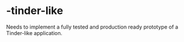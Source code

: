 # -tinder-like
Needs to implement a fully tested and production ready prototype of a Tinder-like application.
